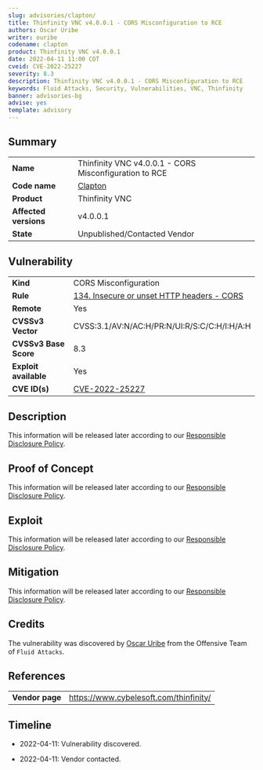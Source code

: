 ```yaml
---
slug: advisories/clapton/
title: Thinfinity VNC v4.0.0.1 - CORS Misconfiguration to RCE
authors: Oscar Uribe
writer: ouribe
codename: clapton
product: Thinfinity VNC v4.0.0.1
date: 2022-04-11 11:00 COT
cveid: CVE-2022-25227
severity: 8.3
description: Thinfinity VNC v4.0.0.1 - CORS Misconfiguration to RCE
keywords: Fluid Attacks, Security, Vulnerabilities, VNC, Thinfinity
banner: advisories-bg
advise: yes
template: advisory
---
```


## Summary

|                         |                                                            |
|-------------------------|------------------------------------------------------------|
| **Name**                | Thinfinity VNC v4.0.0.1 - CORS Misconfiguration to RCE     |
| **Code name**           | [Clapton](https://en.wikipedia.org/wiki/Eric_Clapton)      |
| **Product**             | Thinfinity VNC                                             |
| **Affected versions**   | v4.0.0.1                                                   |
| **State**               | Unpublished/Contacted Vendor                               |

## Vulnerability

|                       |                                                                  |
|-----------------------|------------------------------------------------------------------|
| **Kind**              | CORS Misconfiguration                                            |
| **Rule**              | [134. Insecure or unset HTTP headers - CORS](https://docs.fluidattacks.com/criteria/vulnerabilities/134)   |
| **Remote**            | Yes                                                              |
| **CVSSv3 Vector**     | CVSS:3.1/AV:N/AC:H/PR:N/UI:R/S:C/C:H/I:H/A:H                     |
| **CVSSv3 Base Score** | 8.3                                                              |
| **Exploit available** | Yes                                                              |
| **CVE ID(s)**         | [CVE-2022-25227](https://cve.mitre.org/cgi-bin/cvename.cgi?name=CVE-2022-25227)                                                    |

## Description

This information will be released later according to our
[Responsible Disclosure Policy](../policy/).

## Proof of Concept

This information will be released later according to our
[Responsible Disclosure Policy](../policy/).

## Exploit

This information will be released later according to our
[Responsible Disclosure Policy](../policy/).

## Mitigation

This information will be released later according to our
[Responsible Disclosure Policy](../policy/).

## Credits

The vulnerability was discovered by [Oscar
Uribe](https://co.linkedin.com/in/oscar-uribe-londo%C3%B1o-0b6534155) from the Offensive
Team of  `Fluid Attacks`.

## References

|                     |                                                                     |
|---------------------|---------------------------------------------------------------------|
| **Vendor page**     | <https://www.cybelesoft.com/thinfinity/>                            |

## Timeline

- 2022-04-11: Vulnerability discovered.

- 2022-04-11: Vendor contacted.